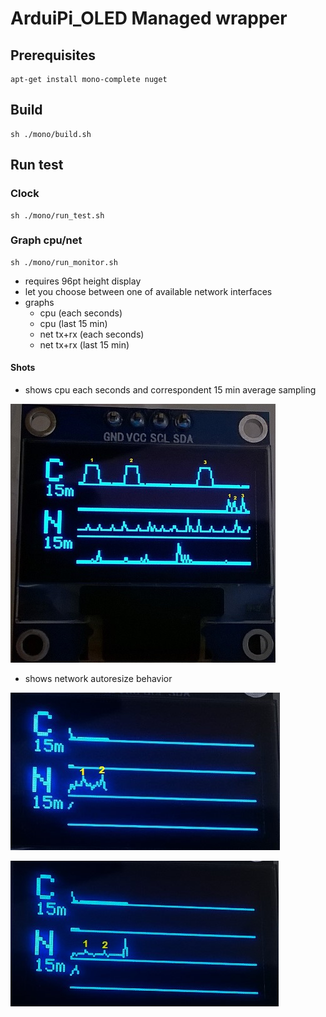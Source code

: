 # ArduiPi_OLED Managed wrapper

## Prerequisites

```
apt-get install mono-complete nuget
```

## Build

```
sh ./mono/build.sh
```

## Run test

### Clock
```
sh ./mono/run_test.sh
```
	
### Graph cpu/net
```
sh ./mono/run_monitor.sh
```
- requires 96pt height display
- let you choose between one of available network interfaces
- graphs
	- cpu (each seconds)
	- cpu (last 15 min)
	- net tx+rx (each seconds)
	- net tx+rx (last 15 min)

#### Shots
- shows cpu each seconds and correspondent 15 min average sampling
	
![cpu](./mono/sshot/cpu1s.jpg)

- shows network autoresize behavior

![net1](./mono/sshot/net1.jpg)

![net1](./mono/sshot/net2.jpg)
